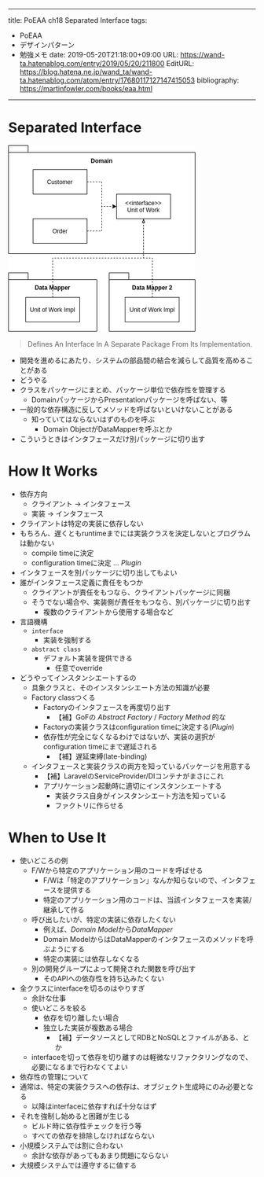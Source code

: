---
title: PoEAA ch18 Separated Interface
tags:
- PoEAA
- デザインパターン
- 勉強メモ
date: 2019-05-20T21:18:00+09:00
URL: https://wand-ta.hatenablog.com/entry/2019/05/20/211800
EditURL: https://blog.hatena.ne.jp/wand_ta/wand-ta.hatenablog.com/atom/entry/17680117127147415053
bibliography: https://martinfowler.com/books/eaa.html
-------------------------------------

# Separated Interface

![20190519200908](../../../imgs/20190519200908.png)


> Defines An Interface In A Separate Package From Its Implementation.



- 開発を進めるにあたり、システムの部品間の結合を減らして品質を高めることがある
- どうやる
- クラスをパッケージにまとめ、パッケージ単位で依存性を管理する
    - DomainパッケージからPresentationパッケージを呼ばない、等
- 一般的な依存構造に反してメソッドを呼ばないといけないことがある
    - 知っていてはならないはずのものを呼ぶ
        - Domain ObjectがDataMapperを呼ぶとか
- こういうときはインタフェースだけ別パッケージに切り出す

    


# How It Works


- 依存方向
    - クライアント -> インタフェース
    - 実装 -> インタフェース
- クライアントは特定の実装に依存しない
- もちろん、遅くともruntimeまでには実装クラスを決定しないとプログラムは動かない
    - compile timeに決定
    - configuration timeに決定 ... *Plugin*
- インタフェースを別パッケージに切り出してもよい
- 誰がインタフェース定義に責任をもつか
    - クライアントが責任をもつなら、クライアントパッケージに同梱
    - そうでない場合や、実装側が責任をもつなら、別パッケージに切り出す
        - 複数のクライアントから使用する場合など
- 言語機構
    - `interface`
        - 実装を強制する
    - `abstract class`
        - デフォルト実装を提供できる
            - 任意でoverride
- どうやってインスタンシエートするの
    - 具象クラスと、そのインスタンシエート方法の知識が必要
    - Factory classつくる
        - Factoryのインタフェースを再度切り出す
            - 【補】GoFの *Abstract Factory* / *Factory Method* 的な
        - Factoryの実装クラスはconfiguration timeに決定する(*Plugin*)
        - 依存性が完全になくなるわけではないが、実装の選択がconfiguration timeにまで遅延される
            - 【補】遅延束縛(late-binding)
    - インタフェースと実装クラスの両方を知っているパッケージを用意する
        - 【補】LaravelのServiceProvider/DIコンテナがまさにこれ
        - アプリケーション起動時に適切にインスタンシエートする
            - 実装クラス自身がインスタンシエート方法を知っている
            - ファクトリに作らせる




# When to Use It

- 使いどころの例
    - F/Wから特定のアプリケーション用のコードを呼ばせる
        - F/Wは「特定のアプリケーション」なんか知らないので、インタフェースを提供する
        - 特定のアプリケーション用のコードは、当該インタフェースを実装/継承して作る
    - 呼び出したいが、特定の実装に依存したくない
        - 例えば、*Domain Model*から*DataMapper*
        - Domain ModelからはDataMapperのインタフェースのメソッドを呼ぶようにする
        - 特定の実装には依存しなくなる
    - 別の開発グループによって開発された関数を呼び出す
        - そのAPIへの依存性を持ち込みたくない
- 全クラスにinterfaceを切るのはやりすぎ
    - 余計な仕事
    - 使いどころを絞る
        - 依存を切り離したい場合
        - 独立した実装が複数ある場合
            - 【補】データソースとしてRDBとNoSQLとファイルがある、とか
    - interfaceを切って依存を切り離すのは軽微なリファクタリングなので、必要になるまで行わなくてよい
- 依存性の管理について
- 通常は、特定の実装クラスへの依存は、オブジェクト生成時にのみ必要となる
    - 以降はinterfaceに依存すれば十分なはず
- それを強制し始めると困難が生じる
    - ビルド時に依存性チェックを行う等
    - すべての依存を排除しなければならない
- 小規模システムでは割に合わない
    - 余計な依存があってもあまり問題にならない
- 大規模システムでは遵守するに値する
